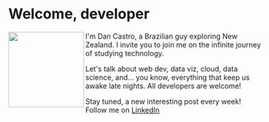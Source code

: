 # Welcome, developer

<img align="left" border-radius="50%" width="150" height="150" src="https://firebasestorage.googleapis.com/v0/b/welcome-developer.appspot.com/o/image.png?alt=media&token=224329cf-772d-4f20-9a31-36d0616db3c1">

I'm Dan Castro, a Brazilian guy exploring New Zealand. I invite you to join me on the infinite journey of studying technology.

Let's talk about web dev, data viz, cloud, data science, and... you know, everything that keep us awake late nights. All developers are welcome!

Stay tuned, a new interesting post every week! Follow me on [LinkedIn](https://www.linkedin.com/in/danilovcastro/)
